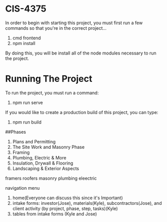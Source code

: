 # CIS-4375

In order to begin with starting this project, you must first run a few commands so that you're in the correct project...
1. cmd frontend
2. npm install

By doing this, you will be install all of the node modules necessary to run the project.

# Running The Project

To run the project, you must run a command:
1. npm run serve

If you would like to create a production build of this project, you can type:
1. npm run build

##Phases
1. Plans and Permitting
2. The Site Work and Masonry Phase
3. Framing
4. Plumbing, Electric & More
5. Insulation, Drywall & Flooring
6. Landscaping & Exterior Aspects

framers
roofers
masonry
plumbing
eleectric 


navigation menu
1. home(Everyone can discuss this since it's Important)
2. intake forms: investor(Jose), materials(Kyle), subcontractors(Jose), and client activity (by project, phase, step, tasks)(Kyle)
3. tables from intake forms (Kyle and Jose)